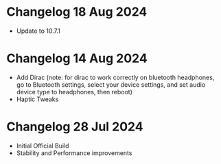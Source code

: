 # Changelog 18 Aug 2024
- Update to 10.7.1

# Changelog 14 Aug 2024
- Add Dirac (note: for dirac to work correctly on bluetooth headphones, go to Bluetooth settings, select your device settings, and set audio device type to headphones, then reboot)
- Haptic Tweaks

# Changelog 28 Jul 2024
- Initial Official Build
- Stability and Performance improvements
